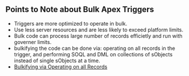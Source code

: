 ## Points to Note about Bulk Apex Triggers 
* Triggers are more optimized to operate in bulk.
* Use less server resources and are less likely to exceed platform limits.
* Bulk code can process large number of records efficietly and run with governer limits.
* bulkifying the code can be done via: operating on all records in the trigger, 
  and performing SOQL and DML on collections of sObjects instead of single sObjects at a time.
* [Bulkifying via Operating on all Records](https://github.com/herkura/Apex-Specialist/blob/main/Apex-Triggers/Bulk%20Triggers/MyTriggerBulk.apxt)
